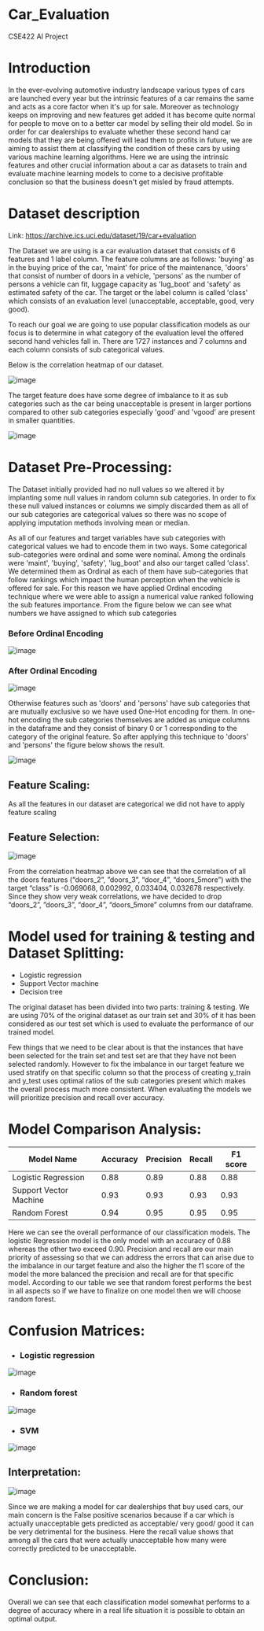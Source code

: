 # Car_Evaluation
CSE422 AI Project

# Introduction


In the ever-evolving automotive industry landscape various types of cars are launched every year but the intrinsic features of a car remains the same and acts as a core factor when it's up for sale. Moreover as technology keeps on improving and new features get added it has become quite normal for people to move on to a better car model by selling their old model. So in order for car dealerships to evaluate whether these second hand car models that they are being offered will lead them to profits in future, we are aiming to assist them at classifying the condition of these cars by using various machine learning algorithms. Here we are using the intrinsic features and other crucial information about a car as datasets to train and evaluate machine learning models to come to a decisive profitable conclusion so that the business doesn't get misled by fraud attempts.    


# Dataset description


Link: https://archive.ics.uci.edu/dataset/19/car+evaluation

The Dataset we are using is a car evaluation dataset that consists of 6 features and 1 label column. The feature columns are as follows: 'buying' as in the buying price of the car, 'maint' for price of the maintenance, 'doors' that consist of number of doors in a vehicle, 'persons' as the number of persons a vehicle can fit, luggage capacity as 'lug_boot' and 'safety' as estimated safety of the car. The target or the label column is called 'class' which consists of an evaluation level (unacceptable, acceptable, good, very good).

To reach our goal we are going to use popular classification models as our focus is to determine in what category of the evaluation level the offered second hand vehicles fall in. There are 1727 instances and 7 columns and each column consists of sub categorical values. 

Below is the correlation heatmap of our dataset.  


![image](https://github.com/NafisAshraf/CarEvaluationModel/assets/134098048/260f7605-4e06-491a-9ba7-ee0eed14bf18)

















The target feature does have some degree of imbalance to it as sub categories such as the car being unacceptable is present in larger portions compared to other sub categories especially 'good' and 'vgood' are present in smaller quantities.


![image](https://github.com/NafisAshraf/CarEvaluationModel/assets/134098048/0bd76eb7-7e09-4a9f-a910-8daa4cca29d3)  


  














# Dataset Pre-Processing:


The Dataset initially provided  had no null values so we altered it by implanting some null values in random column sub categories. In order to fix these null valued instances or columns we simply discarded them as all of our sub categories are categorical values so there was no scope of applying imputation methods involving mean or median.

As all of our features and target variables have sub categories with categorical values we had to encode them in two ways. Some categorical sub-categories were ordinal and some were nominal. Among the ordinals were 'maint', 'buying', 'safety', 'lug_boot' and also our target called 'class'. We determined them as Ordinal as each of them have sub-categories that follow rankings which impact the human perception when the vehicle is offered for sale. For this reason we have applied Ordinal encoding technique where we were able to assign a numerical value ranked following the sub features importance. From the figure below we can see what numbers we have assigned to which sub categories  

### Before Ordinal Encoding
![image](https://github.com/NafisAshraf/CarEvaluationModel/assets/134098048/8f0a5a51-e522-49ba-8605-11b6336b0b6a)


### After Ordinal Encoding
![image](https://github.com/NafisAshraf/CarEvaluationModel/assets/134098048/cd87d032-174c-4341-a67b-83aff3d03037)


Otherwise features such as 'doors' and 'persons' have sub categories that are mutually exclusive so we have used One-Hot encoding for them. In one-hot encoding the sub categories themselves are added as unique columns in the dataframe and they consist of binary 0 or 1 corresponding to the category of the original feature. So after applying this technique to  'doors' and 'persons' the figure below shows the result.  

![image](https://github.com/NafisAshraf/CarEvaluationModel/assets/134098048/deddeae0-d529-4126-abd5-aaef66117637)







## Feature Scaling:

As all the features in our dataset are categorical we did not have to apply feature scaling

## Feature Selection:

![image](https://github.com/NafisAshraf/CarEvaluationModel/assets/134098048/4ff73bcc-dc6b-4663-ba20-84b97bd6950d)


From the correlation heatmap above we can see that the correlation of all the doors features (“doors_2”, ”doors_3”, “door_4”, “doors_5more”) with the target “class” is -0.069068, 0.002992, 0.033404, 0.032678 respectively. Since they show very weak correlations, we have decided to drop “doors_2”, ”doors_3”, “door_4”, “doors_5more” columns from our dataframe.



# Model used for training & testing and Dataset Splitting:


- Logistic regression
- Support Vector machine
- Decision tree

The original dataset has been divided into two parts: training & testing. We are using 70% of the original dataset as our train set and 30% of it has been considered as our test set which is used to evaluate the performance of our trained model. 

Few things that we need to be clear about is that the instances that have been selected for the train set and test set are that they have not been selected randomly. However to fix the imbalance in our target feature we used stratify on that specific column so that the process of creating y_train and y_test uses optimal ratios of the sub categories present which makes the overall process much more consistent. When evaluating the models we will prioritize precision and recall over accuracy.


# Model Comparison Analysis:

| Model Name          | Accuracy | Precision | Recall | F1 score |
|---------------------|----------|-----------|--------|----------|
| Logistic Regression | 0.88     | 0.89      | 0.88   | 0.88     |
| Support Vector Machine | 0.93     | 0.93      | 0.93   | 0.93     |
| Random Forest       | 0.94     | 0.95      | 0.95   | 0.95     |



Here we can see the overall performance of our classification  models. The logistic Regression model is the only model with an accuracy of 0.88 whereas the other two exceed 0.90. Precision and recall are our main priority of assessing so that we can address the errors that can arise due to the imbalance in our target feature and also the higher the f1 score of the model the more balanced the precision and recall are for that specific model. According to our table we see that random forest performs the best in all aspects so if we have to finalize on one model then we will choose random forest. 



# Confusion Matrices:


- ### Logistic regression
![image](https://github.com/NafisAshraf/CarEvaluationModel/assets/134098048/9ba1e573-bf80-4a93-bac9-3d7654a72741)


- ### Random forest
![image](https://github.com/NafisAshraf/CarEvaluationModel/assets/134098048/6aad2e15-ac89-4eb7-9fc2-ad8655b0cbfe)

- ### SVM
![image](https://github.com/NafisAshraf/CarEvaluationModel/assets/134098048/e922a68f-73c8-4991-babb-9daed49d44f9)


## Interpretation:
![image](https://github.com/NafisAshraf/CarEvaluationModel/assets/134098048/2787d51e-26eb-400c-9a23-7054e37d9046)

Since we are making a model for car dealerships that buy used cars, our main concern is the False positive scenarios because if a car which is actually unacceptable gets predicted as acceptable/ very good/ good it can be very detrimental for the business. Here the recall value shows that among all the cars that were actually unacceptable how many were correctly predicted to be unacceptable.

# Conclusion:

Overall we can see that each classification model somewhat performs to a degree of accuracy where in a real life situation it is possible to obtain an optimal output.
